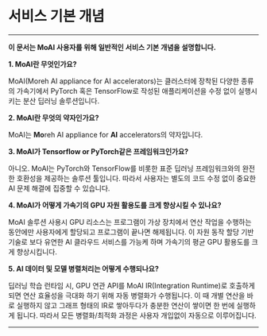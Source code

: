 # 서비스 기본 개념

---
**이 문서는 MoAI 사용자를 위해 일반적인 서비스 기본 개념을 설명합니다.** 

**1. MoAI란 무엇인가요?**

   MoAI(Moreh AI appliance for AI accelerators)는 클러스터에 장착된 다양한 종류의 가속기에서 PyTorch 혹은 TensorFlow로 작성된 애플리케이션을 수정 없이 실행시키는 분산 딥러닝 솔루션입니다.

**2. MoAI란 무엇의 약자인가요?**

   MoAI는 **Mo**reh AI appliance for **AI** accelerators의 약자입니다.

**3. MoAI가 Tensorflow or PyTorch같은 프레임워크인가요?**
    
   아니오. MoAI는 PyTorch와 TensorFlow를 비롯한 표준 딥러닝 프레임워크와의 완전한 호환성을 제공하는 솔루션 툴입니다. 따라서 사용자는 별도의 코드 수정 없이 중요한 AI 문제 해결에 집중할 수 있습니다.

**4. MoAI가 어떻게 가속기의 GPU 자원 활용도를 크게 향상시킬 수 있나요?**
    
   MoAI 솔루션 사용시 GPU 리소스는 프로그램이 가상 장치에서 연산 작업을 수행하는 동안에만 사용자에게 할당되고 프로그램이 끝나면 해제됩니다. 이 자원 동작 할당 기반 기술로 보다 유연한 AI 클라우드 서비스를 가능케 하며 가속기의 평균 GPU 활용도를 크게 향상시킵니다.

**5. AI 데이터 및 모델 병렬처리는 어떻게 수행되나요?**


   딥러닝 학습 런타임 시, GPU 연관 API를 MoAI IR(Integration Runtime)로 호출하게 되면 연산 효율성을 극대화 하기 위해 자동 병렬화가 수행됩니다. 이 때 개별 연산을 바로 실행하지 않고 그래프 형태의 IR로 쌓아두다가 충분한 연산이 쌓이면 한 번에 실행하게 됩니다. 따라서 모든 병렬화/최적화 과정은 사용자 개입없이 자동으로 이루어집니다.

---



